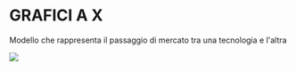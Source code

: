 # GRAFICI A X

Modello che rappresenta il passaggio di mercato tra una tecnologia e l'altra

![](Pasted%20image%2020231214185345.png)
